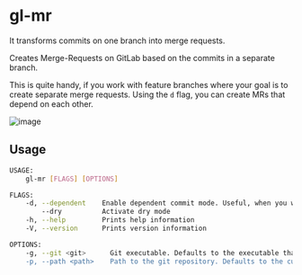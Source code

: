 # gl-mr

It transforms commits on one branch into merge requests.

Creates Merge-Requests on GitLab based on the commits in a separate branch.

This is quite handy, if you work with feature branches where your goal is to create separate
merge requests. Using the `d` flag, you can create MRs that depend on each other.

![image](/uploads/011436e735e599f42acd7dd254ef8d5d/image.png)

## Usage

```sh
USAGE:
    gl-mr [FLAGS] [OPTIONS]

FLAGS:
    -d, --dependent    Enable dependent commit mode. Useful, when you want to have several MRs that depend on each other
        --dry          Activate dry mode
    -h, --help         Prints help information
    -V, --version      Prints version information

OPTIONS:
    -g, --git <git>      Git executable. Defaults to the executable that's in $PATH [default: git]
    -p, --path <path>    Path to the git repository. Defaults to the current working directory [default: .]
```
